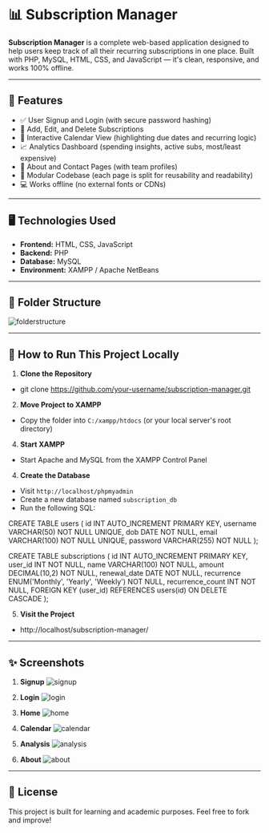 # 📊 Subscription Manager

**Subscription Manager** is a complete web-based application designed to help users keep track of all their recurring subscriptions in one place. Built with PHP, MySQL, HTML, CSS, and JavaScript — it's clean, responsive, and works 100% offline.

---

## 🔧 Features

- ✅ User Signup and Login (with secure password hashing)
- 📅 Add, Edit, and Delete Subscriptions
- 📆 Interactive Calendar View (highlighting due dates and recurring logic)
- 📈 Analytics Dashboard (spending insights, active subs, most/least expensive)
- 📘 About and Contact Pages (with team profiles)
- 📁 Modular Codebase (each page is split for reusability and readability)
- 💻 Works offline (no external fonts or CDNs)

---

## 🖥️ Technologies Used

- **Frontend:** HTML, CSS, JavaScript
- **Backend:** PHP
- **Database:** MySQL
- **Environment:** XAMPP / Apache NetBeans

---

## 📁 Folder Structure


![folderstructure](https://github.com/user-attachments/assets/8a6bb38c-92e1-4f95-949d-3b162da93ad9)


---

## 🚀 How to Run This Project Locally

1. **Clone the Repository**

- git clone https://github.com/your-username/subscription-manager.git

2. **Move Project to XAMPP**

- Copy the folder into `C:/xampp/htdocs` (or your local server's root directory)

4. **Start XAMPP**

- Start Apache and MySQL from the XAMPP Control Panel

4. **Create the Database**

- Visit `http://localhost/phpmyadmin`
- Create a new database named `subscription_db`
- Run the following SQL:

CREATE TABLE users (
  id INT AUTO_INCREMENT PRIMARY KEY,
  username VARCHAR(50) NOT NULL UNIQUE,
  dob DATE NOT NULL,
  email VARCHAR(100) NOT NULL UNIQUE,
  password VARCHAR(255) NOT NULL
);

CREATE TABLE subscriptions (
  id INT AUTO_INCREMENT PRIMARY KEY,
  user_id INT NOT NULL,
  name VARCHAR(100) NOT NULL,
  amount DECIMAL(10,2) NOT NULL,
  renewal_date DATE NOT NULL,
  recurrence ENUM('Monthly', 'Yearly', 'Weekly') NOT NULL,
  recurrence_count INT NOT NULL,
  FOREIGN KEY (user_id) REFERENCES users(id) ON DELETE CASCADE
);

5. **Visit the Project**

- http://localhost/subscription-manager/

---

## ✨ Screenshots

1. **Signup**
![signup](https://github.com/user-attachments/assets/8d289685-42b5-47ab-becb-c1392c3fd4e0)

2. **Login**
![login](https://github.com/user-attachments/assets/f15b979f-7596-425d-a3d8-7dca4885efce)

3. **Home**
![home](https://github.com/user-attachments/assets/ea7f8f8e-687b-4b17-9f13-ad30418b316b)

4. **Calendar**
![calendar](https://github.com/user-attachments/assets/7fb61f60-1101-4446-a024-f34ec8918eca)

5. **Analysis**
![analysis](https://github.com/user-attachments/assets/eaf8d3b5-e07c-42f6-b9ad-ae96d2e9f680)

6. **About**
![about](https://github.com/user-attachments/assets/d90c6719-14da-43e1-8b7e-b325ad948729)


---

## 📄 License
This project is built for learning and academic purposes. Feel free to fork and improve!

